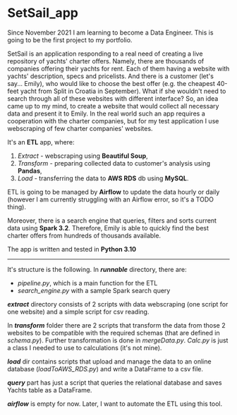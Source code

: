 # SetSail_app

Since November 2021 I am learning to become a Data Engineer.
This is going to be the first project to my portfolio.

SetSail is an application responding to a real need of creating a live repository of yachts' charter offers.
Namely, there are thousands of companies offering their yachts for rent. Each of them having a website with yachts' description, specs and pricelists.
And there is a customer (let's say... Emily), who would like to choose the best offer (e.g. the cheapest 40-feet yacht from Split in Croatia in September).
What if she wouldn't need to search through all of these websites with different interface?
So, an idea came up to my mind, to create a website that would collect all necessary data and present it to Emily.
In the real world such an app requires a cooperation with the charter companies, but for my test application I use webscraping of few charter companies' websites.

It's an **ETL** app, where:
1) _Extract_ - webscraping using **Beautiful Soup**,
2) _Transform_ - preparing collected data to customer's analysis using **Pandas**,
3) _Load_ - transferring the data to **AWS RDS** db using **MySQL**.

ETL is going to be managed by **Airflow** to update the data hourly or daily (however I am currently struggling with an Airflow error, so it's a TODO thing).

Moreover, there is a search engine that queries, filters and sorts current data using **Spark 3.2**.
Therefore, Emily is able to quickly find the best charter offers from hundreds of thousands available.

The app is written and tested in **Python 3.10**

___

It's structure is the following.
In _**runnable**_ directory, there are:
- _pipeline.py_, which is a main function for the ETL
- _search_engine.py_ with a sample Spark search query

_**extract**_ directory consists of 2 scripts with data webscraping (one script for one website) and a simple script for csv reading.

In _**transform**_ folder there are 2 scripts that transform the data from those 2 websites to be compatible with the required schemas (that are defined in _schema.py_).
Further transformation is done in _mergeData.py_. _Calc.py_ is just a class I needed to use to calculations (it's not mine).

_**load**_ dir contains scripts that upload and manage the data to an online database (_loadToAWS_RDS.py_) and write a DataFrame to a csv file.

_**query**_ part has just a script that queries the relational database and saves Yachts table as a DataFrame.

_**airflow**_ is empty for now. Later, I want to automate the ETL using this tool.